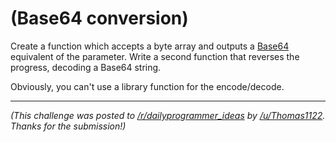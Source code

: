 # (Base64 conversion)
<div class="md"><p>Create a function which accepts a byte array and outputs a <a href="http://en.wikipedia.org/wiki/Base64">Base64</a> equivalent of the parameter. Write a second function that reverses the progress, decoding a Base64 string.</p>
<p>Obviously, you can't use a library function for the encode/decode.</p>
<hr/>
<p><em>(This challenge was posted to <a href="/r/dailyprogrammer_ideas">/r/dailyprogrammer_ideas</a> by <a href="/u/Thomas1122">/u/Thomas1122</a>. Thanks for the submission!)</em></p>
</div>
